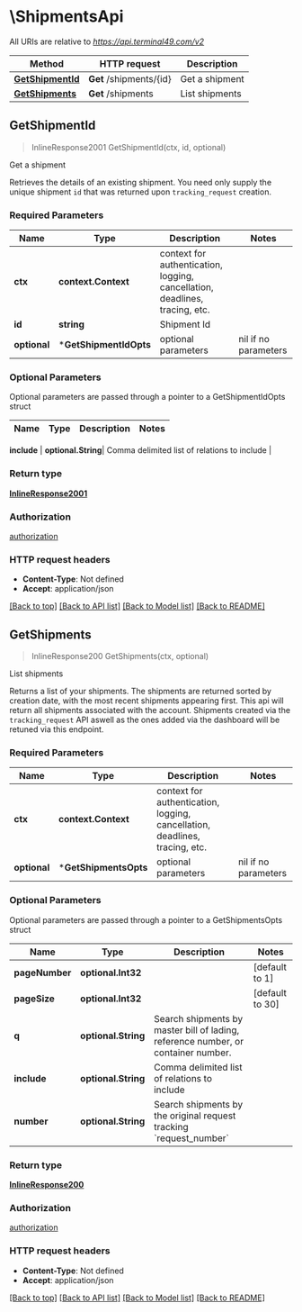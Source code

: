 # \ShipmentsApi

All URIs are relative to *https://api.terminal49.com/v2*

Method | HTTP request | Description
------------- | ------------- | -------------
[**GetShipmentId**](ShipmentsApi.md#GetShipmentId) | **Get** /shipments/{id} | Get a shipment
[**GetShipments**](ShipmentsApi.md#GetShipments) | **Get** /shipments | List shipments



## GetShipmentId

> InlineResponse2001 GetShipmentId(ctx, id, optional)

Get a shipment

Retrieves the details of an existing shipment. You need only supply the unique shipment `id` that was returned upon `tracking_request` creation.

### Required Parameters


Name | Type | Description  | Notes
------------- | ------------- | ------------- | -------------
**ctx** | **context.Context** | context for authentication, logging, cancellation, deadlines, tracing, etc.
**id** | **string**| Shipment Id | 
 **optional** | ***GetShipmentIdOpts** | optional parameters | nil if no parameters

### Optional Parameters

Optional parameters are passed through a pointer to a GetShipmentIdOpts struct


Name | Type | Description  | Notes
------------- | ------------- | ------------- | -------------

 **include** | **optional.String**| Comma delimited list of relations to include | 

### Return type

[**InlineResponse2001**](inline_response_200_1.md)

### Authorization

[authorization](../README.md#authorization)

### HTTP request headers

- **Content-Type**: Not defined
- **Accept**: application/json

[[Back to top]](#) [[Back to API list]](../README.md#documentation-for-api-endpoints)
[[Back to Model list]](../README.md#documentation-for-models)
[[Back to README]](../README.md)


## GetShipments

> InlineResponse200 GetShipments(ctx, optional)

List shipments

Returns a list of your shipments. The shipments are returned sorted by creation date, with the most recent shipments appearing first.  This api will return all shipments associated with the account. Shipments created via the `tracking_request` API aswell as the ones added via the dashboard will be retuned via this endpoint. 

### Required Parameters


Name | Type | Description  | Notes
------------- | ------------- | ------------- | -------------
**ctx** | **context.Context** | context for authentication, logging, cancellation, deadlines, tracing, etc.
 **optional** | ***GetShipmentsOpts** | optional parameters | nil if no parameters

### Optional Parameters

Optional parameters are passed through a pointer to a GetShipmentsOpts struct


Name | Type | Description  | Notes
------------- | ------------- | ------------- | -------------
 **pageNumber** | **optional.Int32**|  | [default to 1]
 **pageSize** | **optional.Int32**|  | [default to 30]
 **q** | **optional.String**|  Search shipments by master bill of lading, reference number, or container number. | 
 **include** | **optional.String**| Comma delimited list of relations to include | 
 **number** | **optional.String**| Search shipments by the original request tracking &#x60;request_number&#x60; | 

### Return type

[**InlineResponse200**](inline_response_200.md)

### Authorization

[authorization](../README.md#authorization)

### HTTP request headers

- **Content-Type**: Not defined
- **Accept**: application/json

[[Back to top]](#) [[Back to API list]](../README.md#documentation-for-api-endpoints)
[[Back to Model list]](../README.md#documentation-for-models)
[[Back to README]](../README.md)

